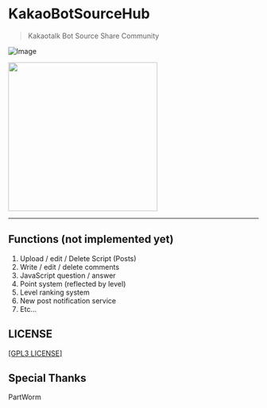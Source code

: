 # KakaoBotSourceHub
> Kakaotalk Bot Source Share Community

![Image](https://img.shields.io/badge/Hub-KakaoBotSource-pink.svg) 

<img src="https://raw.githubusercontent.com/sungbin5304/KakaoBotSourceHub/master/IMAGE/icon.png" width="300" height="300">

-----

## Functions (not implemented yet)
1. Upload / edit / Delete Script (Posts)
2. Write / edit / delete comments
3. JavaScript question / answer
4. Point system (reflected by level)
5. Level ranking system
6. New post notification service
7. Etc...

## LICENSE
[[GPL3 LICENSE]](https://github.com/sungbin5304/KakaoBotSourceHub/blob/master/LICENSE)

## Special Thanks
PartWorm
